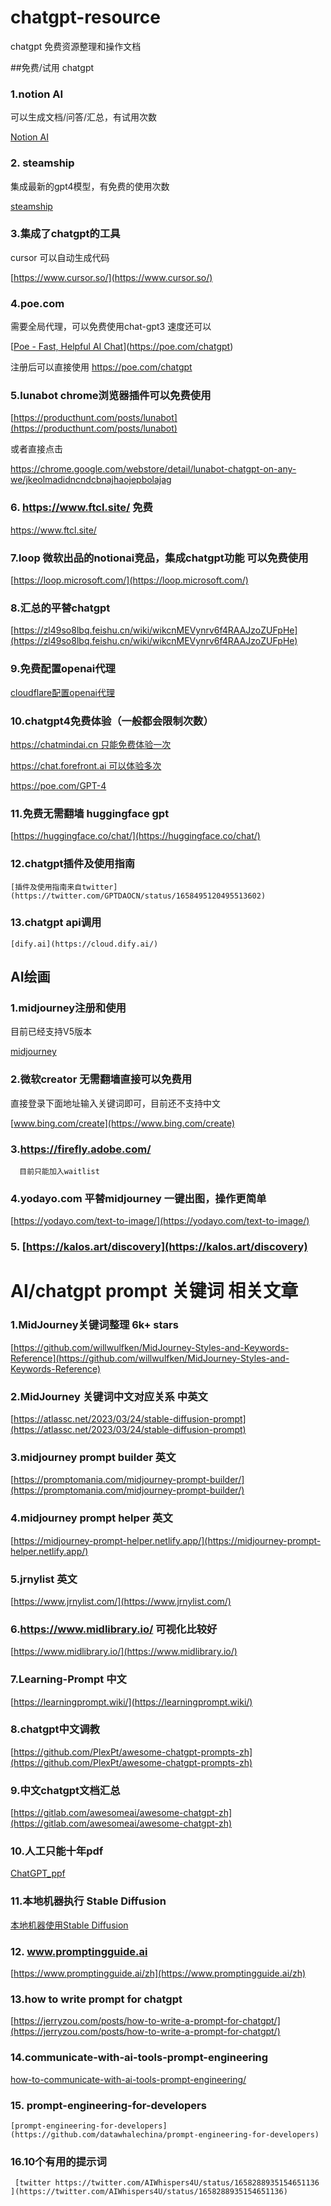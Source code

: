 # chatgpt-resource

chatgpt 免费资源整理和操作文档

##免费/试用 chatgpt

### 1.notion AI

   可以生成文档/问答/汇总，有试用次数

  [Notion AI](notion/notion.md)

### 2. steamship

   集成最新的gpt4模型，有免费的使用次数

   [steamship](steamship/steamship.md)

### 3.集成了chatgpt的工具

   cursor 可以自动生成代码

   [https://www.cursor.so/](https://www.cursor.so/)

### 4.poe.com

 需要全局代理，可以免费使用chat-gpt3 速度还可以

[[Poe - Fast, Helpful AI Chat](https://poe.com/chatgpt)](https://poe.com/chatgpt)

注册后可以直接使用 https://poe.com/chatgpt

### 5.lunabot chrome浏览器插件可以免费使用

   [https://producthunt.com/posts/lunabot](https://producthunt.com/posts/lunabot)

   或者直接点击

   https://chrome.google.com/webstore/detail/lunabot-chatgpt-on-any-we/jkeolmadidncndcbnajhaojepbolajag

### 6. https://www.ftcl.site/ 免费

 https://www.ftcl.site/  

### 7.loop 微软出品的notionai竞品，集成chatgpt功能 可以免费使用

  [https://loop.microsoft.com/](https://loop.microsoft.com/)
  
### 8.汇总的平替chatgpt
  
   [https://zl49so8lbq.feishu.cn/wiki/wikcnMEVynrv6f4RAAJzoZUFpHe](https://zl49so8lbq.feishu.cn/wiki/wikcnMEVynrv6f4RAAJzoZUFpHe)

### 9.免费配置openai代理

[cloudflare配置openai代理](cloudflare/cf.md)


### 10.chatgpt4免费体验（一般都会限制次数）
     
   [https://chatmindai.cn 只能免费体验一次 ](https://chatmindai.cn)
    
     
   [https://chat.forefront.ai 可以体验多次 ](https://chat.forefront.ai)
    
     
   [https://poe.com/GPT-4 ](https://poe.com/GPT-4)

### 11.免费无需翻墙 huggingface gpt 
   
   [https://huggingface.co/chat/](https://huggingface.co/chat/) 
   
### 12.chatgpt插件及使用指南
    [插件及使用指南来自twitter](https://twitter.com/GPTDAOCN/status/1658495120495513602)

### 13.chatgpt api调用
    [dify.ai](https://cloud.dify.ai/)
    
## 

## AI绘画

### 1.midjourney注册和使用

   目前已经支持V5版本

   [midjourney](mj/mj.md)

### 2.微软creator 无需翻墙直接可以免费用

   直接登录下面地址输入关键词即可，目前还不支持中文

   [www.bing.com/create](https://www.bing.com/create) 

### 3.https://firefly.adobe.com/

      目前只能加入waitlist

### 4.yodayo.com 平替midjourney 一键出图，操作更简单

  [https://yodayo.com/text-to-image/](https://yodayo.com/text-to-image/)

### 5. [https://kalos.art/discovery](https://kalos.art/discovery)

## 

# AI/chatgpt prompt 关键词 相关文章

### 1.MidJourney关键词整理 6k+ stars

 [https://github.com/willwulfken/MidJourney-Styles-and-Keywords-Reference](https://github.com/willwulfken/MidJourney-Styles-and-Keywords-Reference)

### 2.MidJourney 关键词中文对应关系 中英文

 [https://atlassc.net/2023/03/24/stable-diffusion-prompt](https://atlassc.net/2023/03/24/stable-diffusion-prompt)

### 3.midjourney prompt builder 英文

 [https://promptomania.com/midjourney-prompt-builder/](https://promptomania.com/midjourney-prompt-builder/)

### 4.midjourney prompt helper 英文

 [https://midjourney-prompt-helper.netlify.app/](https://midjourney-prompt-helper.netlify.app/)

### 5.jrnylist 英文

 [https://www.jrnylist.com/](https://www.jrnylist.com/)

### 6.https://www.midlibrary.io/ 可视化比较好

 [https://www.midlibrary.io/](https://www.midlibrary.io/)

### 7.Learning-Prompt 中文

 [https://learningprompt.wiki/](https://learningprompt.wiki/)

### 8.chatgpt中文调教

 [https://github.com/PlexPt/awesome-chatgpt-prompts-zh](https://github.com/PlexPt/awesome-chatgpt-prompts-zh)
 
### 9.中文chatgpt文档汇总

  [https://gitlab.com/awesomeai/awesome-chatgpt-zh](https://gitlab.com/awesomeai/awesome-chatgpt-zh)
  
### 10.人工只能十年pdf

   [ChatGPT_ppf](http://lipiji.com/slides/ChatGPT_ppf.pdf)
  
### 11.本地机器执行 Stable Diffusion
  
   [本地机器使用Stable Diffusion](https://zl49so8lbq.feishu.cn/wiki/wikcn0mIZZ7tvQgBiygBNqjgYic)
   
### 12. www.promptingguide.ai
    
   [https://www.promptingguide.ai/zh](https://www.promptingguide.ai/zh)
    
### 13.how to write prompt for chatgpt

   [https://jerryzou.com/posts/how-to-write-a-prompt-for-chatgpt/](https://jerryzou.com/posts/how-to-write-a-prompt-for-chatgpt/)
   
### 14.communicate-with-ai-tools-prompt-engineering

   [how-to-communicate-with-ai-tools-prompt-engineering/](https://www.freecodecamp.org/news/how-to-communicate-with-ai-tools-prompt-engineering/)
   
### 15. prompt-engineering-for-developers
    
    [prompt-engineering-for-developers](https://github.com/datawhalechina/prompt-engineering-for-developers)
    
### 16.10个有用的提示词
     
     [twitter https://twitter.com/AIWhispers4U/status/1658288935154651136 ](https://twitter.com/AIWhispers4U/status/1658288935154651136)
     
     
